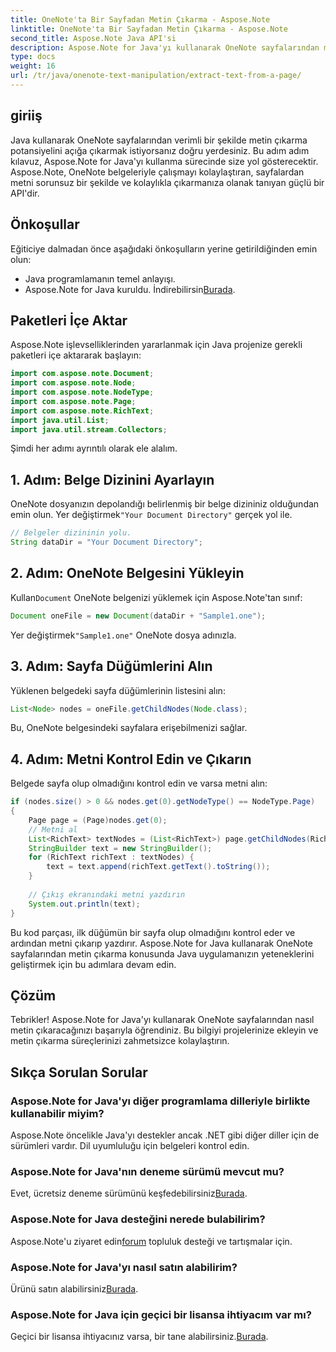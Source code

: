```yaml
---
title: OneNote'ta Bir Sayfadan Metin Çıkarma - Aspose.Note
linktitle: OneNote'ta Bir Sayfadan Metin Çıkarma - Aspose.Note
second_title: Aspose.Note Java API'si
description: Aspose.Note for Java'yı kullanarak OneNote sayfalarından metni zahmetsizce nasıl çıkaracağınızı keşfedin. Bu kapsamlı adım adım kılavuzla süreçlerinizi kolaylaştırın.
type: docs
weight: 16
url: /tr/java/onenote-text-manipulation/extract-text-from-a-page/
---
```

## giriiş
Java kullanarak OneNote sayfalarından verimli bir şekilde metin çıkarma potansiyelini açığa çıkarmak istiyorsanız doğru yerdesiniz. Bu adım adım kılavuz, Aspose.Note for Java'yı kullanma sürecinde size yol gösterecektir. Aspose.Note, OneNote belgeleriyle çalışmayı kolaylaştıran, sayfalardan metni sorunsuz bir şekilde ve kolaylıkla çıkarmanıza olanak tanıyan güçlü bir API'dir.
## Önkoşullar
Eğiticiye dalmadan önce aşağıdaki önkoşulların yerine getirildiğinden emin olun:
- Java programlamanın temel anlayışı.
-  Aspose.Note for Java kuruldu. İndirebilirsin[Burada](https://releases.aspose.com/note/java/).
## Paketleri İçe Aktar
Aspose.Note işlevselliklerinden yararlanmak için Java projenize gerekli paketleri içe aktararak başlayın:
```java
import com.aspose.note.Document;
import com.aspose.note.Node;
import com.aspose.note.NodeType;
import com.aspose.note.Page;
import com.aspose.note.RichText;
import java.util.List;
import java.util.stream.Collectors;
```
Şimdi her adımı ayrıntılı olarak ele alalım.
## 1. Adım: Belge Dizinini Ayarlayın
 OneNote dosyanızın depolandığı belirlenmiş bir belge dizininiz olduğundan emin olun. Yer değiştirmek`"Your Document Directory"` gerçek yol ile.
```java
// Belgeler dizininin yolu.
String dataDir = "Your Document Directory";
```
## 2. Adım: OneNote Belgesini Yükleyin
 Kullan`Document` OneNote belgenizi yüklemek için Aspose.Note'tan sınıf:
```java
Document oneFile = new Document(dataDir + "Sample1.one");
```
 Yer değiştirmek`"Sample1.one"` OneNote dosya adınızla.
## 3. Adım: Sayfa Düğümlerini Alın
Yüklenen belgedeki sayfa düğümlerinin listesini alın:
```java
List<Node> nodes = oneFile.getChildNodes(Node.class);
```
Bu, OneNote belgesindeki sayfalara erişebilmenizi sağlar.
## 4. Adım: Metni Kontrol Edin ve Çıkarın
Belgede sayfa olup olmadığını kontrol edin ve varsa metni alın:
```java
if (nodes.size() > 0 && nodes.get(0).getNodeType() == NodeType.Page)
{
    Page page = (Page)nodes.get(0);
    // Metni al
    List<RichText> textNodes = (List<RichText>) page.getChildNodes(RichText.class);
    StringBuilder text = new StringBuilder();
    for (RichText richText : textNodes) {
        text = text.append(richText.getText().toString());
    }
    
    // Çıkış ekranındaki metni yazdırın
    System.out.println(text);
}
```
Bu kod parçası, ilk düğümün bir sayfa olup olmadığını kontrol eder ve ardından metni çıkarıp yazdırır.
Aspose.Note for Java kullanarak OneNote sayfalarından metin çıkarma konusunda Java uygulamanızın yeteneklerini geliştirmek için bu adımlara devam edin.
## Çözüm
Tebrikler! Aspose.Note for Java'yı kullanarak OneNote sayfalarından nasıl metin çıkaracağınızı başarıyla öğrendiniz. Bu bilgiyi projelerinize ekleyin ve metin çıkarma süreçlerinizi zahmetsizce kolaylaştırın.
## Sıkça Sorulan Sorular
### Aspose.Note for Java'yı diğer programlama dilleriyle birlikte kullanabilir miyim?
Aspose.Note öncelikle Java'yı destekler ancak .NET gibi diğer diller için de sürümleri vardır. Dil uyumluluğu için belgeleri kontrol edin.
### Aspose.Note for Java'nın deneme sürümü mevcut mu?
 Evet, ücretsiz deneme sürümünü keşfedebilirsiniz[Burada](https://releases.aspose.com/).
### Aspose.Note for Java desteğini nerede bulabilirim?
 Aspose.Note'u ziyaret edin[forum](https://forum.aspose.com/c/note/28) topluluk desteği ve tartışmalar için.
### Aspose.Note for Java'yı nasıl satın alabilirim?
 Ürünü satın alabilirsiniz[Burada](https://purchase.aspose.com/buy).
### Aspose.Note for Java için geçici bir lisansa ihtiyacım var mı?
 Geçici bir lisansa ihtiyacınız varsa, bir tane alabilirsiniz.[Burada](https://purchase.aspose.com/temporary-license/).